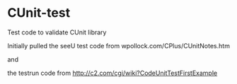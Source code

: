 # CUnit-test
Test code to validate CUnit library 

Initially pulled the seeU test code from wpollock.com/CPlus/CUnitNotes.htm

and 

the testrun code from http://c2.com/cgi/wiki?CodeUnitTestFirstExample

